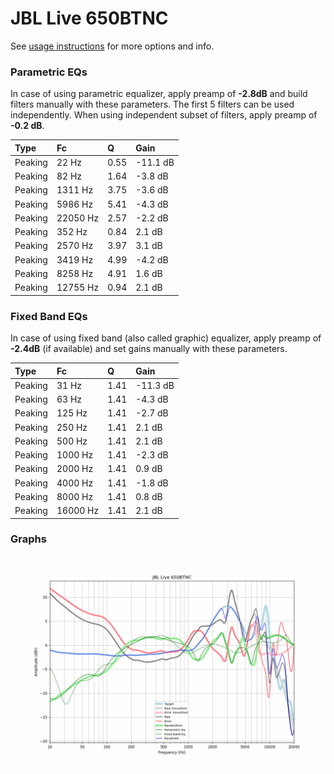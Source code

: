 # JBL Live 650BTNC
See [usage instructions](https://github.com/jaakkopasanen/AutoEq#usage) for more options and info.

### Parametric EQs
In case of using parametric equalizer, apply preamp of **-2.8dB** and build filters manually
with these parameters. The first 5 filters can be used independently.
When using independent subset of filters, apply preamp of **-0.2 dB**.

| Type    | Fc       |    Q | Gain     |
|:--------|:---------|:-----|:---------|
| Peaking | 22 Hz    | 0.55 | -11.1 dB |
| Peaking | 82 Hz    | 1.64 | -3.8 dB  |
| Peaking | 1311 Hz  | 3.75 | -3.6 dB  |
| Peaking | 5986 Hz  | 5.41 | -4.3 dB  |
| Peaking | 22050 Hz | 2.57 | -2.2 dB  |
| Peaking | 352 Hz   | 0.84 | 2.1 dB   |
| Peaking | 2570 Hz  | 3.97 | 3.1 dB   |
| Peaking | 3419 Hz  | 4.99 | -4.2 dB  |
| Peaking | 8258 Hz  | 4.91 | 1.6 dB   |
| Peaking | 12755 Hz | 0.94 | 2.1 dB   |

### Fixed Band EQs
In case of using fixed band (also called graphic) equalizer, apply preamp of **-2.4dB**
(if available) and set gains manually with these parameters.

| Type    | Fc       |    Q | Gain     |
|:--------|:---------|:-----|:---------|
| Peaking | 31 Hz    | 1.41 | -11.3 dB |
| Peaking | 63 Hz    | 1.41 | -4.3 dB  |
| Peaking | 125 Hz   | 1.41 | -2.7 dB  |
| Peaking | 250 Hz   | 1.41 | 2.1 dB   |
| Peaking | 500 Hz   | 1.41 | 2.1 dB   |
| Peaking | 1000 Hz  | 1.41 | -2.3 dB  |
| Peaking | 2000 Hz  | 1.41 | 0.9 dB   |
| Peaking | 4000 Hz  | 1.41 | -1.8 dB  |
| Peaking | 8000 Hz  | 1.41 | 0.8 dB   |
| Peaking | 16000 Hz | 1.41 | 2.1 dB   |

### Graphs
![](./JBL%20Live%20650BTNC.png)
